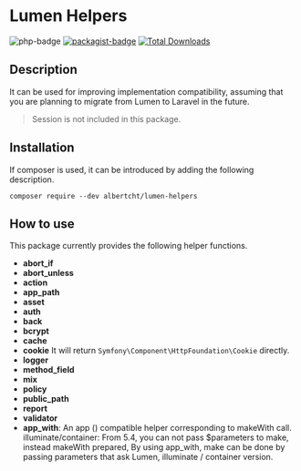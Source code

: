 Lumen Helpers
==========
![php-badge](https://img.shields.io/packagist/php-v/albertcht/lumen-helpers.svg)
[![packagist-badge](https://img.shields.io/packagist/v/albertcht/lumen-helpers.svg)](https://packagist.org/packages/albertcht/lumen-helpers)
[![Total Downloads](https://poser.pugx.org/albertcht/lumen-helpers/downloads)](https://packagist.org/packages/albertcht/lumen-helpers)


## Description

It can be used for improving implementation compatibility, assuming that you are planning to migrate from Lumen to Laravel in the future.

> Session is not included in this package.

## Installation

If composer is used, it can be introduced by adding the following description.

```
composer require --dev albertcht/lumen-helpers
```

## How to use

This package currently provides the following helper functions.

- **abort_if**
- **abort_unless**
- **action**
- **app_path**
- **asset**
- **auth**
- **back**
- **bcrypt**
- **cache**
- **cookie**
    It will return `Symfony\Component\HttpFoundation\Cookie` directly.
- **logger**
- **method_field**
- **mix**
- **policy**
- **public_path**
- **report**
- **validator**
- **app_with**:
    An app () compatible helper corresponding to makeWith call.
    illuminate/container: From 5.4, you can not pass $parameters to make, instead makeWith prepared,
    By using app_with, make can be done by passing parameters that ask Lumen, illuminate / container version.
